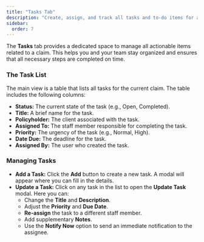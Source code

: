 ```yaml
---
title: "Tasks Tab"
description: "Create, assign, and track all tasks and to-do items for a claim to ensure nothing falls through the cracks."
sidebar:
  order: 7
---
```


The **Tasks** tab provides a dedicated space to manage all actionable items related to a claim. This helps you and your team stay organized and ensures that all necessary steps are completed on time.

### The Task List

The main view is a table that lists all tasks for the current claim. The table includes the following columns:

- **Status:** The current state of the task (e.g., Open, Completed).
- **Title:** A brief name for the task.
- **Policyholder:** The client associated with the task.
- **Assigned To:** The staff member responsible for completing the task.
- **Priority:** The urgency of the task (e.g., Normal, High).
- **Date Due:** The deadline for the task.
- **Assigned By:** The user who created the task.

### Managing Tasks

- **Add a Task:** Click the **Add** button to create a new task. A modal will appear where you can fill in the details.
- **Update a Task:** Click on any task in the list to open the **Update Task** modal. Here you can:
    - Change the **Title** and **Description**.
    - Adjust the **Priority** and **Due Date**.
    - **Re-assign** the task to a different staff member.
    - Add supplementary **Notes**.
    - Use the **Notify Now** option to send an immediate notification to the assignee.